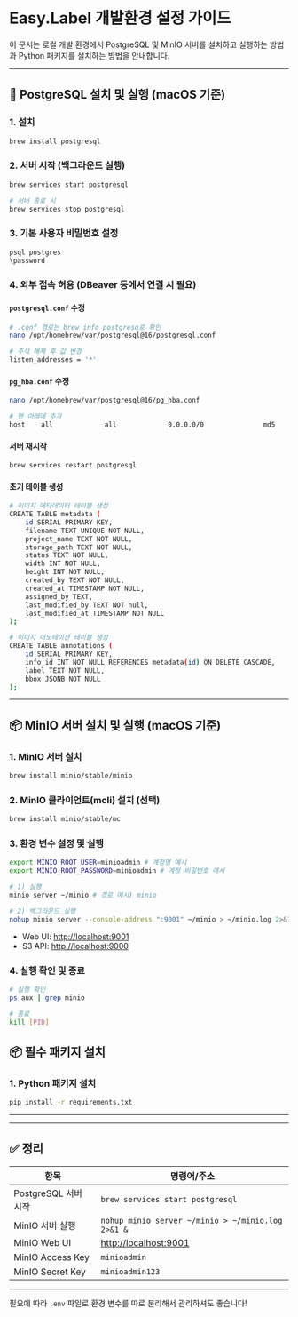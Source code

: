 # Easy.Label 개발환경 설정 가이드

이 문서는 로컬 개발 환경에서 PostgreSQL 및 MinIO 서버를 설치하고 실행하는 방법과 Python 패키지를 설치하는 방법을 안내합니다.

---
## 🐘 PostgreSQL 설치 및 실행 (macOS 기준)

### 1. 설치

```bash
brew install postgresql
```

### 2. 서버 시작 (백그라운드 실행)

```bash
brew services start postgresql

# 서버 종료 시
brew services stop postgresql
```

### 3. 기본 사용자 비밀번호 설정

```bash
psql postgres
\password
```

### 4. 외부 접속 허용 (DBeaver 등에서 연결 시 필요)

#### `postgresql.conf` 수정

```bash
# .conf 경로는 brew info postgresq로 확인
nano /opt/homebrew/var/postgresql@16/postgresql.conf

# 주석 해제 후 값 변경
listen_addresses = '*'
```

#### `pg_hba.conf` 수정

```bash
nano /opt/homebrew/var/postgresql@16/pg_hba.conf

# 맨 아래에 추가
host    all             all             0.0.0.0/0               md5
```

#### 서버 재시작

```bash
brew services restart postgresql
```

#### 초기 테이블 생성
```bash
# 이미지 메타데이터 테이블 생성
CREATE TABLE metadata (
    id SERIAL PRIMARY KEY,
    filename TEXT UNIQUE NOT NULL,
    project_name TEXT NOT NULL,
    storage_path TEXT NOT NULL,
    status TEXT NOT NULL,
    width INT NOT NULL,
    height INT NOT NULL,
    created_by TEXT NOT NULL,  
    created_at TIMESTAMP NOT NULL,
    assigned_by TEXT,
    last_modified_by TEXT NOT null,
    last_modified_at TIMESTAMP NOT NULL
);

# 이미지 어노테이션 테이블 생성
CREATE TABLE annotations (
    id SERIAL PRIMARY KEY,
    info_id INT NOT NULL REFERENCES metadata(id) ON DELETE CASCADE,
    label TEXT NOT NULL,
    bbox JSONB NOT NULL  
);
```

---

## 📦 MinIO 서버 설치 및 실행 (macOS 기준)

### 1. MinIO 서버 설치

```bash
brew install minio/stable/minio
```
 
### 2. MinIO 클라이언트(mcli) 설치 (선택)

```bash
brew install minio/stable/mc
```

### 3. 환경 변수 설정 및 실행
```bash
export MINIO_ROOT_USER=minioadmin # 계정명 예시
export MINIO_ROOT_PASSWORD=minioadmin # 계정 비밀번호 예시

# 1) 실행
minio server ~/minio # 경로 예시) minio

# 2) 백그라운드 실행 
nohup minio server --console-address ":9001" ~/minio > ~/minio.log 2>&1 & 
```

- Web UI: [http://localhost:9001](http://localhost:9001)
- S3 API: [http://localhost:9000](http://localhost:9000)

### 4. 실행 확인 및 종료
```bash
# 실행 확인
ps aux | grep minio

# 종료
kill [PID]
```

## 📦 필수 패키지 설치

### 1. Python 패키지 설치

```bash
pip install -r requirements.txt
```

---

---

## ✅ 정리

| 항목               | 명령어/주소                                            |
| ---------------- | ------------------------------------------------- |
| PostgreSQL 서버 시작 | `brew services start postgresql`                  |
| MinIO 서버 실행      | `nohup minio server ~/minio > ~/minio.log 2>&1 &` |
| MinIO Web UI     | [http://localhost:9001](http://localhost:9001)    |
| MinIO Access Key | `minioadmin`                                      |
| MinIO Secret Key | `minioadmin123`                                   |

---

필요에 따라 `.env` 파일로 환경 변수를 따로 분리해서 관리하셔도 좋습니다!

